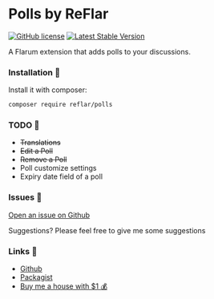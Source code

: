 
# Polls by ReFlar

[![GitHub license](https://img.shields.io/badge/license-MIT-blue.svg)](https://github.com/ReFlar/polls/blob/master/LICENSE) [![Latest Stable Version](https://img.shields.io/packagist/v/reflar/polls.svg)](https://github.com/ReFlar/polls)

A Flarum extension that adds polls to your discussions.

### Installation :balloon:

Install it with composer:

```sh
composer require reflar/polls
```


### TODO 📝

- ~~Translations~~
- ~~Edit a Poll~~
- ~~Remove a Poll~~
- Poll customize settings
- Expiry date field of a poll

### Issues 🐛

[Open an issue on Github](https://github.com/ReFlar/poll/issues)

Suggestions? Please feel free to give me some suggestions

### Links 🔗

- [Github](https://github.com/ReFlar/polls)
- [Packagist](https://packagist.org/packages/reflar/polls)
- [Buy me a house with $1 💰](https://paypal.me/shahiemseymor)




